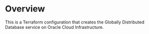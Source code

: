 # Overview
This is a Terraform configuration that creates the Globally Distributed Database service on Oracle Cloud Infrastructure.